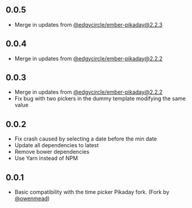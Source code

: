 ## 0.0.5
- Merge in updates from [@edgycircle/ember-pikaday@2.2.3](https://github.com/edgycircle/ember-pikaday/tree/acaa267ed7688c9b0cda1e462048c564480e61ef)

## 0.0.4
- Merge in updates from [@edgycircle/ember-pikaday@2.2.2](https://github.com/edgycircle/ember-pikaday/tree/e2d7335c31b8ad48f312d8c8f283147e700a6b6b)

## 0.0.3

- Merge in updates from [@edgycircle/ember-pikaday@2.2.2](https://github.com/edgycircle/ember-pikaday)
- Fix bug with two pickers in the dummy template modifying the same value

## 0.0.2
- Fix crash caused by selecting a date before the min date
- Update all dependencies to latest
- Remove bower dependencies
- Use Yarn instead of NPM

## 0.0.1
- Basic compatibility with the time picker Pikaday fork. (Fork by [@owenmead](https://github.com/owenmead/Pikaday))
